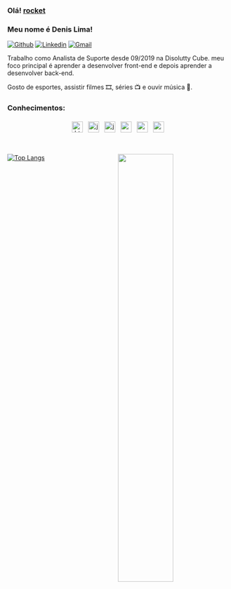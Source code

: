 ### Olá! [rocket](/rocket.png?raw=true)
### Meu nome é Denis Lima!

[![Github](https://img.shields.io/badge/-Github-000?style=flat&logo=Github&logoColor=white)](https://github.com/denislima1)
[![Linkedin](https://img.shields.io/badge/-LinkedIn-blue?style=flat&logo=Linkedin&logoColor=white)](https://www.linkedin.com/in/denis-lima-program/)
[![Gmail](https://img.shields.io/badge/-Gmail-c14438?style=flat&logo=Gmail&logoColor=white)](mailto:denisxd2a@gmail.com)

Trabalho como Analista de Suporte desde 09/2019 na Disolutty Cube. meu foco principal é aprender a desenvolver front-end e depois aprender a desenvolver back-end.

Gosto de esportes, assistir filmes 🎞️, séries 📺 e ouvir música 🎵.

### Conhecimentos:

<p align="center">

  <img src="https://github.com/Quadrified/Quadrified/blob/master/assets/svg/dev/languages/html.svg" alt="html" style="vertical-align:top; margin:4px" height="25px">
  <img src="https://github.com/Quadrified/Quadrified/blob/master/assets/svg/dev/languages/js.svg" alt="js" style="vertical-align:top; margin:4px" height="25px">
  <img src="https://github.com/Quadrified/Quadrified/blob/master/assets/svg/dev/languages/csharp.svg" alt="js" style="vertical-align:top; margin:4px" height="25px">  
  <img src="https://github.com/Quadrified/Quadrified/blob/master/assets/svg/dev/frameworks/%20angular.svg" alt="angular" style="vertical-align:top; margin:4px" height="25px">  
  <img src="https://github.com/Quadrified/Quadrified/blob/master/assets/svg/dev/services/npm.svg" alt="npm" style="vertical-align:top; margin:4px" height="25px">
  <img src="https://github.com/Quadrified/Quadrified/blob/master/assets/svg/dev/tools/visualstudio_code.svg" alt="vscode" style="vertical-align:top; margin:4px" height="25px">
  
</p>
<br>

<p>
  <img width="50%" align="right" src="https://github-readme-stats.vercel.app/api?username=denislima1&show_icons=true&hide_border=true"/>
  
  [![Top Langs](https://github-readme-stats.vercel.app/api/top-langs/?username=anuraghazra&langs_count=8)](https://github.com/anuraghazra/github-readme-stats)


</p>
